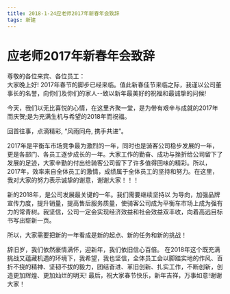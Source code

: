 ```yaml
---
title: 2018-1-24应老师2017年新春年会致辞
tags: 新建
---
```

# 应老师2017年新春年会致辞       
尊敬的各位来宾、各位员工：   
大家晚上好!  2017年春节的脚步已经来临。值此新春佳节来临之际，我谨以公司董事长的名誉，向你们及你们的家人--致以新年最美好的祝福和最诚挚的问候!   

今天，我们以无比喜悦的心情，在这里齐聚一堂，是为带有艰辛与成就的2017年而庆贺;是为充满生机与希望的2018年而祝福。   

回首往事，点滴精彩, “风雨同舟, 携手共进”。

2017年是平衡车市场竞争最为激烈的一年，同时也是骑客公司稳步发展的一年，更是各部门、各员工逐步成长的一年。大家工作的勤奋、成功与挫折给公司留下了发展的足迹，大家辛勤的付出给骑客公司留下了许多值得回味的精彩。所以，2017年，效率来自全体员工的激情，成绩属于全体员工的坚持和努力。在这里，我对大家的努力表示诚挚的谢意，谢谢大家！！！    


新的2018年，是公司发展最关键的一年。我们需要继续坚持以                  为导向，加强品牌宣传力度，提升销量，提高售后服务质量，使骑客公司成为平衡车市场上成为强有力的常青树。我坚信，公司一定会实现经济效益和社会效益双丰收，向着高远目标书写出崭新一页。    

所以，大家需要把新的一年看成是新的起点、新的任务和新的挑战！    

辞旧岁，我们依然豪情满怀，迎新年，我们依旧信心百倍。
在2018年这个既充满挑战又蕴藏机遇的环境下，我希望，我也坚信，全体员工会以脚踏实地的作风、百折不挠的精神、坚韧不拔的毅力，团结奋进、革旧创新、扎实工作，不断创新，创造更加辉煌、更加灿烂的明天!   最后，祝大家春节快乐，新年吉祥，万事如意!谢谢大家！